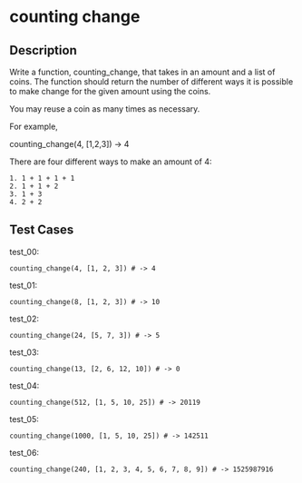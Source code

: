 # counting change

## Description

Write a function, counting_change, that takes in an amount and a list of coins. The function should return the number of different ways it is possible to make change for the given amount using the coins.

You may reuse a coin as many times as necessary.

For example,

counting_change(4, [1,2,3]) -> 4

There are four different ways to make an amount of 4:

```text
1. 1 + 1 + 1 + 1
2. 1 + 1 + 2
3. 1 + 3
4. 2 + 2
```

## Test Cases

test_00:

```text
counting_change(4, [1, 2, 3]) # -> 4
```

test_01:

```text
counting_change(8, [1, 2, 3]) # -> 10
```

test_02:

```text
counting_change(24, [5, 7, 3]) # -> 5
```

test_03:

```text
counting_change(13, [2, 6, 12, 10]) # -> 0
```

test_04:

```text
counting_change(512, [1, 5, 10, 25]) # -> 20119
```

test_05:

```text
counting_change(1000, [1, 5, 10, 25]) # -> 142511
```

test_06:

```text
counting_change(240, [1, 2, 3, 4, 5, 6, 7, 8, 9]) # -> 1525987916
```
